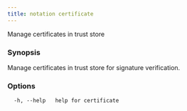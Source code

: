 ```yaml
---
title: notation certificate
---
```


Manage certificates in trust store

### Synopsis

Manage certificates in trust store for signature verification.

### Options

```
  -h, --help   help for certificate
```
